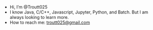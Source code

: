 - Hi, I’m @Troutt025
- I know Java, C/C++, Javascript, Jupyter, Python, and Batch. But I am always looking to learn more.
- How to reach me: troutt025@gmail.com

<!---
Troutt025/Troutt025 is a ✨ special ✨ repository because its `README.md` (this file) appears on your GitHub profile.
You can click the Preview link to take a look at your changes.
--->
